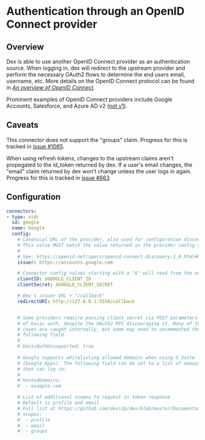# Authentication through an OpenID Connect provider

## Overview

Dex is able to use another OpenID Connect provider as an authentication source. When logging in, dex will redirect to the upstream provider and perform the necessary OAuth2 flows to determine the end users email, username, etc. More details on the OpenID Connect protocol can be found in [_An overview of OpenID Connect_](../openid-connect.md).

Prominent examples of OpenID Connect providers include Google Accounts, Salesforce, and Azure AD v2 ([not v1][azure-ad-v1]).

## Caveats

This connector does not support the "groups" claim. Progress for this is tracked in [issue #1065][issue-1065].

When using refresh tokens, changes to the upstream claims aren't propegated to the id_token returned by dex. If a user's email changes, the "email" claim returned by dex won't change unless the user logs in again. Progress for this is tracked in [issue #863][issue-863].

## Configuration

```yaml
connectors:
- type: oidc
  id: google
  name: Google
  config:
    # Canonical URL of the provider, also used for configuration discovery.
    # This value MUST match the value returned in the provider config discovery.
    #
    # See: https://openid.net/specs/openid-connect-discovery-1_0.html#ProviderConfig
    issuer: https://accounts.google.com

    # Connector config values starting with a "$" will read from the environment.
    clientID: $GOOGLE_CLIENT_ID
    clientSecret: $GOOGLE_CLIENT_SECRET

    # Dex's issuer URL + "/callback"
    redirectURI: http://127.0.0.1:5556/callback


    # Some providers require passing client_secret via POST parameters instead
    # of basic auth, despite the OAuth2 RFC discouraging it. Many of these
    # cases are caught internally, but some may need to uncommented the
    # following field.
    #
    # basicAuthUnsupported: true
    
    # Google supports whitelisting allowed domains when using G Suite
    # (Google Apps). The following field can be set to a list of domains
    # that can log in:
    #
    # hostedDomains:
    #  - example.com

    # List of additional scopes to request in token response
    # Default is profile and email
    # Full list at https://github.com/dexidp/dex/blob/master/Documentation/custom-scopes-claims-clients.md
    # scopes:
    #  - profile
    #  - email
    #  - groups
```

[oidc-doc]: openid-connect.md
[issue-863]: https://github.com/dexidp/dex/issues/863
[issue-1065]: https://github.com/dexidp/dex/issues/1065
[azure-ad-v1]: https://github.com/coreos/go-oidc/issues/133
